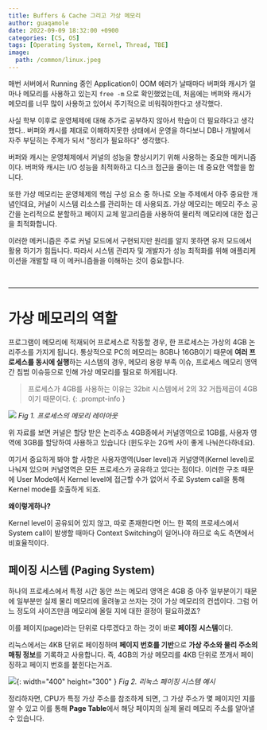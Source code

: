 ```yaml
---
title: Buffers & Cache 그리고 가상 메모리
author: guaqamole
date: 2022-09-09 18:32:00 +0900
categories: [CS, OS]
tags: [Operating System, Kernel, Thread, TBE]
image:
  path: /common/linux.jpeg
---
```


매번 서버에서 Running 중인 Application이 OOM 에러가 날때마다 버퍼와 캐시가 얼마나 메모리를 사용하고 있는지 `free -m` 으로 확인했었는데, 처음에는 버퍼와 캐시가 메모리를 너무 많이 사용하고 있어서 주기적으로 비워줘야한다고 생각했다.

사실 학부 이후로 운영체제에 대해 추가로 공부하지 않아서 학습이 더 필요하다고 생각했다.. 버퍼와 캐시를 제대로 이해하지못한 상태에서 운영을 하다보니 DB나 개발에서 자주 부딛히는 주제가 되서 "정리가 필요하다" 생각했다.

버퍼와 캐시는 운영체제에서 커널의 성능을 향상시키기 위해 사용하는 중요한 메커니즘이다. 버퍼와 캐시는 I/O 성능을 최적화하고 디스크 접근을 줄이는 데 중요한 역할을 합니다.

또한 가상 메모리는 운영체제의 핵심 구성 요소 중 하나로 오늘 주제에서 아주 중요한 개념인데요, 커널이 시스템 리소스를 관리하는 데 사용되죠. 가상 메모리는 메모리 주소 공간을 논리적으로 분할하고 페이지 교체 알고리즘을 사용하여 물리적 메모리에 대한 접근을 최적화합니다.

이러한 메커니즘은 주로 커널 모드에서 구현되지만 원리를 알지 못하면 유저 모드에서 활용 하기가 힘듭니다. 따라서 시스템 관리자 및 개발자가 성능 최적화를 위해 애플리케이션을 개발할 때 이 메커니즘들을 이해하는 것이 중요합니다.

<br>

****

# 가상 메모리의 역할

프로그램이 메모리에 적재되어 프로세스로 작동할 경우, 한 프로세스는 가상의 4GB 논리주소를 가지게 됩니다. 통상적으로 PC의 메모리는 8GB나 16GB이기 때문에 **여러 프로세스를 동시에 실행**하는 시스템의 경우, 메모리 용량 부족 이슈, 프로세스 메모리 영역 간 침범 이슈등으로 인해 가상 메모리를 필요로 하게됩니다.

> 프로세스가 4GB를 사용하는 이유는 32bit 시스템에서 2의 32 거듭제곱이 4GB이기 때문이다.
> {: .prompt-info }

![](/230109/1.png)
_Fig 1. 프로세스의 메모리 레이아웃_

위 자료를 보면 커널은 할당 받은 논리주소 4GB중에서 커널영역으로 1GB를, 사용자 영역에 3GB를 할당하여 사용하고 있습니다 (윈도우는 2G씩 사이 좋게 나눠쓴다하네요).

여기서 중요하게 봐야 할 사항은 사용자영역(User level)과 커널영역(Kernel level)로 나눠져 있으며 커널영역은 모든 프로세스가 공유하고 있다는 점이다. 이러한 구조 때문에 User Mode에서 Kernel level에 접근할 수가 없어서 주로 System call을 통해 Kernel mode를 호출하게 되죠.

**왜이렇게하나?**

Kernel level이 공유되어 있지 않고, 따로 존재한다면 어느 한 쪽의 프로세스에서 System call이 발생할 때마다 Context Switching이 일어나야 하므로 속도 측면에서 비효율적이다.

## 페이징 시스템 (Paging System)

하나의 프로세스에서 특정 시간 동안 쓰는 메모리 영역은 4GB 중 아주 일부분이기 때문에 일부분만 실제 물리 메모리에 올려놓고 쓰자는 것이 가상 메모리의 컨셉이다. 그럼 어느 정도의 사이즈만큼 메모리에 올릴 지에 대한 결정이 필요하겠죠?

이를 페이지(page)라는 단위로 다루겠다고 하는 것이 바로 **페이징 시스템**이다.

리눅스에서는 4KB 단위로 페이징하며 **페이지 번호를 기반**으로 **가상 주소와 물리 주소의 매핑 정보**를 기록하고 사용합니다. 즉, 4GB의 가상 메모리를 4KB 단위로 쪼개서 페이징하고 페이지 번호를 붙힌다는거죠.

![](/230109/2.png){: width="400" height="300" }
_Fig 2. 리눅스 페이징 시스템 예시_

정리하자면, CPU가 특정 가상 주소를 참조하게 되면, 그 가상 주소가 몇 페이지인 지를 알 수 있고 이를 통해 **Page Table**에서 해당 페이지의 실제 물리 메모리 주소를 알아낼 수 있습니다.
